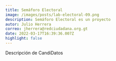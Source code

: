 ```yaml
---
title: Semáforo Electoral
image: /images/posts/lab-electoral-09.png
description: Semáforo Electoral es un proyecto
autor: Julio Herrera
correo: jherrera@redciudadana.org.gt
date: 2022-03-17T16:39:36.007Z
highlight: false
---
```

Descripción de CandiDatos
